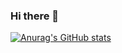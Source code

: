 ### Hi there 👋


[![Anurag's GitHub stats](https://github-readme-stats.vercel.app/api?username=akashcode0)](https://github.com/anuraghazra/github-readme-stats)
